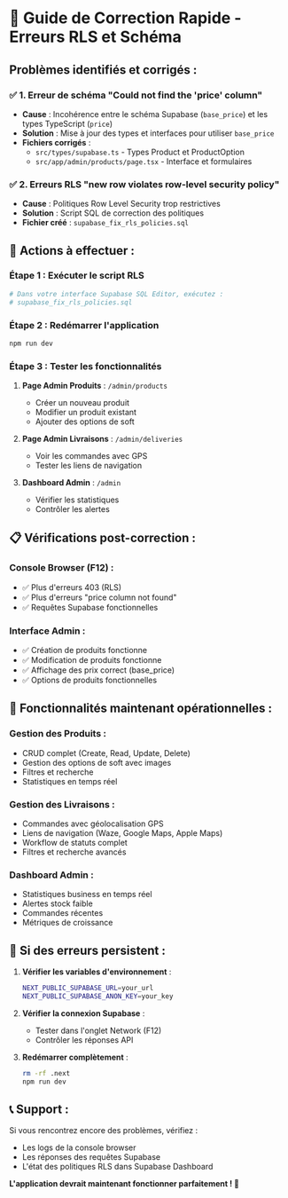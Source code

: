 # 🚀 Guide de Correction Rapide - Erreurs RLS et Schéma

## Problèmes identifiés et corrigés :

### ✅ 1. Erreur de schéma "Could not find the 'price' column"
- **Cause** : Incohérence entre le schéma Supabase (`base_price`) et les types TypeScript (`price`)
- **Solution** : Mise à jour des types et interfaces pour utiliser `base_price`
- **Fichiers corrigés** :
  - `src/types/supabase.ts` - Types Product et ProductOption
  - `src/app/admin/products/page.tsx` - Interface et formulaires

### ✅ 2. Erreurs RLS "new row violates row-level security policy"
- **Cause** : Politiques Row Level Security trop restrictives
- **Solution** : Script SQL de correction des politiques
- **Fichier créé** : `supabase_fix_rls_policies.sql`

## 🔧 Actions à effectuer :

### Étape 1 : Exécuter le script RLS
```bash
# Dans votre interface Supabase SQL Editor, exécutez :
# supabase_fix_rls_policies.sql
```

### Étape 2 : Redémarrer l'application
```bash
npm run dev
```

### Étape 3 : Tester les fonctionnalités
1. **Page Admin Produits** : `/admin/products`
   - Créer un nouveau produit
   - Modifier un produit existant
   - Ajouter des options de soft

2. **Page Admin Livraisons** : `/admin/deliveries`
   - Voir les commandes avec GPS
   - Tester les liens de navigation

3. **Dashboard Admin** : `/admin`
   - Vérifier les statistiques
   - Contrôler les alertes

## 📋 Vérifications post-correction :

### Console Browser (F12) :
- ✅ Plus d'erreurs 403 (RLS)
- ✅ Plus d'erreurs "price column not found"
- ✅ Requêtes Supabase fonctionnelles

### Interface Admin :
- ✅ Création de produits fonctionne
- ✅ Modification de produits fonctionne
- ✅ Affichage des prix correct (base_price)
- ✅ Options de produits fonctionnelles

## 🎯 Fonctionnalités maintenant opérationnelles :

### Gestion des Produits :
- CRUD complet (Create, Read, Update, Delete)
- Gestion des options de soft avec images
- Filtres et recherche
- Statistiques en temps réel

### Gestion des Livraisons :
- Commandes avec géolocalisation GPS
- Liens de navigation (Waze, Google Maps, Apple Maps)
- Workflow de statuts complet
- Filtres et recherche avancés

### Dashboard Admin :
- Statistiques business en temps réel
- Alertes stock faible
- Commandes récentes
- Métriques de croissance

## 🚨 Si des erreurs persistent :

1. **Vérifier les variables d'environnement** :
   ```bash
   NEXT_PUBLIC_SUPABASE_URL=your_url
   NEXT_PUBLIC_SUPABASE_ANON_KEY=your_key
   ```

2. **Vérifier la connexion Supabase** :
   - Tester dans l'onglet Network (F12)
   - Contrôler les réponses API

3. **Redémarrer complètement** :
   ```bash
   rm -rf .next
   npm run dev
   ```

## 📞 Support :
Si vous rencontrez encore des problèmes, vérifiez :
- Les logs de la console browser
- Les réponses des requêtes Supabase
- L'état des politiques RLS dans Supabase Dashboard

**L'application devrait maintenant fonctionner parfaitement ! 🎉**
